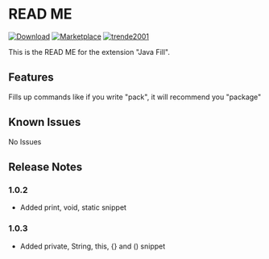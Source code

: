 # READ ME

<a href="https://marketplace.visualstudio.com/items?itemName=trende2001.java-fill"><img src="https://img.shields.io/badge/Download-More+-orange" alt="Download" /></a>
<a href="https://marketplace.visualstudio.com/items?itemName=trende2001.java-fill"><img src="https://img.shields.io/badge/Macketplace-v1.0.3-brightgreen" alt="Marketplace" /></a>
<a href="https://github.com/trende2001"><img src="https://img.shields.io/badge/Author-trende2001-blueviolet" alt="trende2001"/></a>

This is the READ ME for the extension "Java Fill".

## Features

Fills up commands like if you write "pack", it will recommend you "package"

<!-- ![featuregif](https://imgur.com/Dlqck2P) -->

## Known Issues

No Issues

## Release Notes

### 1.0.2

- Added print, void, static snippet


### 1.0.3

- Added private, String, this, {} and () snippet

